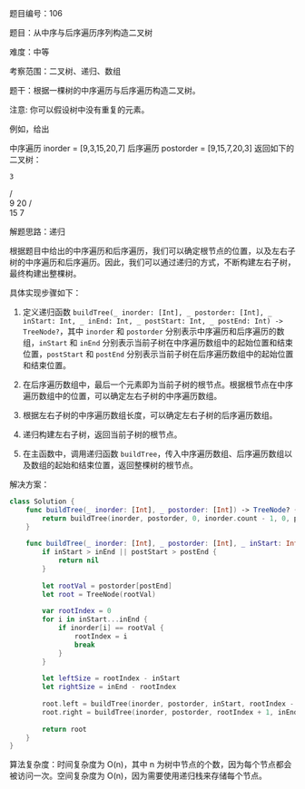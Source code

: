 题目编号：106

题目：从中序与后序遍历序列构造二叉树

难度：中等

考察范围：二叉树、递归、数组

题干：根据一棵树的中序遍历与后序遍历构造二叉树。

注意:
你可以假设树中没有重复的元素。

例如，给出

中序遍历 inorder = [9,3,15,20,7]
后序遍历 postorder = [9,15,7,20,3]
返回如下的二叉树：

    3
   / \
  9  20
    /  \
   15   7

解题思路：递归

根据题目中给出的中序遍历和后序遍历，我们可以确定根节点的位置，以及左右子树的中序遍历和后序遍历。因此，我们可以通过递归的方式，不断构建左右子树，最终构建出整棵树。

具体实现步骤如下：

1. 定义递归函数 `buildTree(_ inorder: [Int], _ postorder: [Int], _ inStart: Int, _ inEnd: Int, _ postStart: Int, _ postEnd: Int) -> TreeNode?`，其中 `inorder` 和 `postorder` 分别表示中序遍历和后序遍历的数组，`inStart` 和 `inEnd` 分别表示当前子树在中序遍历数组中的起始位置和结束位置，`postStart` 和 `postEnd` 分别表示当前子树在后序遍历数组中的起始位置和结束位置。

2. 在后序遍历数组中，最后一个元素即为当前子树的根节点。根据根节点在中序遍历数组中的位置，可以确定左右子树的中序遍历数组。

3. 根据左右子树的中序遍历数组长度，可以确定左右子树的后序遍历数组。

4. 递归构建左右子树，返回当前子树的根节点。

5. 在主函数中，调用递归函数 `buildTree`，传入中序遍历数组、后序遍历数组以及数组的起始和结束位置，返回整棵树的根节点。

解决方案：

```swift
class Solution {
    func buildTree(_ inorder: [Int], _ postorder: [Int]) -> TreeNode? {
        return buildTree(inorder, postorder, 0, inorder.count - 1, 0, postorder.count - 1)
    }
    
    func buildTree(_ inorder: [Int], _ postorder: [Int], _ inStart: Int, _ inEnd: Int, _ postStart: Int, _ postEnd: Int) -> TreeNode? {
        if inStart > inEnd || postStart > postEnd {
            return nil
        }
        
        let rootVal = postorder[postEnd]
        let root = TreeNode(rootVal)
        
        var rootIndex = 0
        for i in inStart...inEnd {
            if inorder[i] == rootVal {
                rootIndex = i
                break
            }
        }
        
        let leftSize = rootIndex - inStart
        let rightSize = inEnd - rootIndex
        
        root.left = buildTree(inorder, postorder, inStart, rootIndex - 1, postStart, postStart + leftSize - 1)
        root.right = buildTree(inorder, postorder, rootIndex + 1, inEnd, postEnd - rightSize, postEnd - 1)
        
        return root
    }
}
```

算法复杂度：时间复杂度为 O(n)，其中 n 为树中节点的个数，因为每个节点都会被访问一次。空间复杂度为 O(n)，因为需要使用递归栈来存储每个节点。